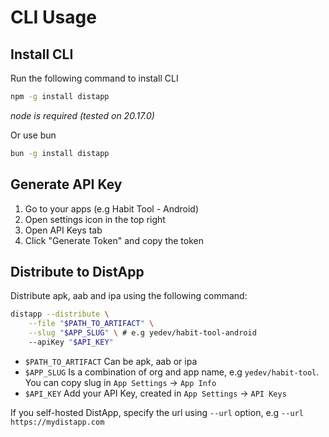 # CLI Usage

## Install CLI

Run the following command to install CLI

```bash
npm -g install distapp
```

*node is required (tested on 20.17.0)*

Or use bun

```bash
bun -g install distapp
```

## Generate API Key

1. Go to your apps (e.g Habit Tool - Android)
1. Open settings icon in the top right
1. Open API Keys tab
1. Click "Generate Token" and copy the token

## Distribute to DistApp

Distribute apk, aab and ipa using the following command:

```bash
distapp --distribute \
    --file "$PATH_TO_ARTIFACT" \
    --slug "$APP_SLUG" \ # e.g yedev/habit-tool-android
    --apiKey "$API_KEY"
```

- `$PATH_TO_ARTIFACT` Can be apk, aab or ipa
- `$APP_SLUG` Is a combination of org and app name, e.g `yedev/habit-tool`. You can copy slug in `App Settings` -> `App Info`
- `$API_KEY` Add your API Key, created in `App Settings` -> `API Keys`

If you self-hosted DistApp, specify the url using `--url` option, e.g `--url https://mydistapp.com`
